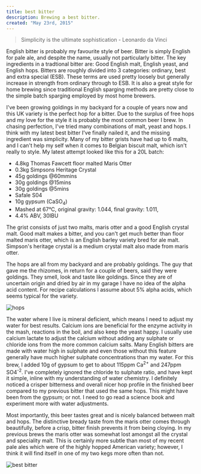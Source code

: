 ```yaml
---
title: best bitter
description: Brewing a best bitter.
created: "May 23rd, 2015"
---
```


> Simplicity is the ultimate sophistication - Leonardo da Vinci

English bitter is probably my favourite style of beer. Bitter is simply English for pale ale, and despite the name, usually not particularly bitter. The key ingredients in a tradtional bitter are: Good English malt, English yeast, and English hops. Bitters are roughly divided into 3 categories: ordinary, best and extra special (ESB). These terms are used pretty loosely but generally increase in strength from ordinary through to ESB. It is also a great style for home brewing since traditional English sparging methods are pretty close to the simple batch sparging employed by most home brewers.

I've been growing goldings in my backyard for a couple of years now and this UK variety is the perfect hop for a bitter. Due to the surplus of free hops and my love for the style it is probably the most common beer I brew. In chasing perfection, I've tried many combinations of malt, yeast and hops. I think with my latest best bitter I've finally nailed it, and the missing ingredient was simplicity. Many of my bitter grists have had up to 6 malts, and I can't help my self when it comes to Belgian biscuit malt, which isn't really to style. My latest attempt looked like this for a 20L batch:
* <malt>4.8kg Thomas Fawcett floor malted Maris Otter</malt>
* <malt>0.3kg Simpsons Heritage Crystal</malt>
* <hop>45g goldings @60mmins</hop>
* <hop>30g goldings @15mins</hop>
* <hop>30g goldings @5mins</hop>
* <yeast>Safale S04</yeast>
* 10g gypsum (CaSO<sub>4</sub>)
* Mashed at 67&deg;C, original gravity: 1.044, final gravity: 1.011, 
* 4.4% ABV, 30IBU

The grist consists of just two malts, maris otter and a good English crystal malt. Good malt makes a bitter, and you can't get much better than floor malted maris otter, which is an English barley variety bred for ale malt. Simpson's heritage crystal is a medium crystal malt also made from maris otter.

The hops are all from my backyard and are probably goldings. The guy that gave me the rhizomes, in return for a couple of beers, said they were goldings. They smell, look and taste like goldings. Since they are of uncertain origin and dried by air in my garage I have no idea of the alpha acid content. For recipe calculations I assume about 5% alpha acids, which seems typical for the variety.

![hops](http://img.maltmurphy.com/hopswide.jpg)

The water where I live is mineral deficient, which means I need to adjust my water for best results. Calcium ions are beneficial for the enzyme activity in the mash, reactions in the boil, and also keep the yeast happy. I usually use calcium lactate to adjust the calcium without adding any sulphate or chloride ions from the more common calcium salts. Many English bitters are made with water high in sulphate and even those without this feature generally have much higher sulphate concentrations than my water. For this brew, I added 10g of gypsum to get to about 115ppm Ca<sup>2+</sup> and 247ppm SO4<sup>-2</sup>. I've completely ignored the chloride to sulphate ratio, and have kept it simple, inline with my understanding of water chemistry. I definitely noticed a crisper bitterness and overall nicer hop profile in the finished beer compared to my previous bitter that used the same hops. This might have been from the gypsum; or not. I need to go read a science book and experiment more with water adjustments.

Most importantly, this beer tastes great and is nicely balanced between malt and hops. The distinctive bready taste from the maris otter comes through beautifully, before a crisp, bitter finish prevents it from being cloying. In my previous brews the maris otter was somewhat lost amongst all the crystal and speciality malt. This is certainly more subtle than most of my recent pale ales which were of the highly hopped American variety; however, I think it will find itself in one of my two kegs more often than not.

![best bitter](http://img.maltmurphy.com/bestbitter.jpg)
